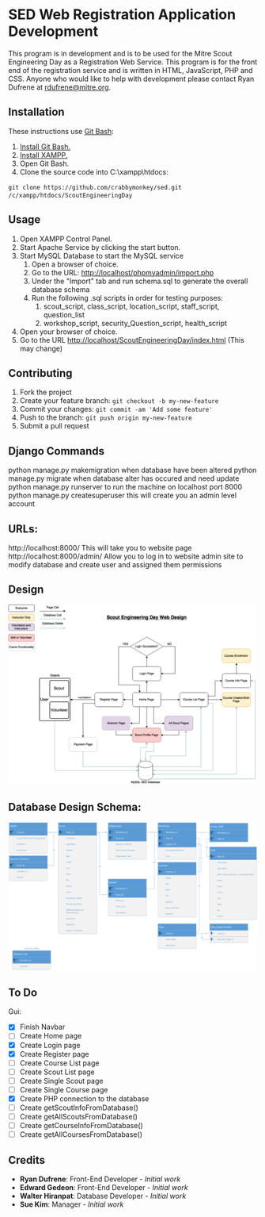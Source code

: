 # SED Web Registration Application Development

This program is in development and is to be used for the Mitre Scout Engineering Day as a Registration Web Service. This program is for the front end of the registration service and is written in HTML, JavaScript, PHP and CSS. Anyone who would like to help with development please contact Ryan Dufrene at rdufrene@mitre.org.

## Installation

These instructions use [Git Bash](https://git-for-windows.github.io/):

1. [Install Git Bash.](https://git-scm.com/downloads)
2. [Install XAMPP.](https://www.apachefriends.org/index.html)
3. Open Git Bash.
4. Clone the source code into C:\xampp\htdocs: 
```
git clone https://github.com/crabbymonkey/sed.git /c/xampp/htdocs/ScoutEngineeringDay
```

## Usage

1. Open XAMPP Control Panel.
2. Start Apache Service by clicking the start button.
3. Start MySQL Database to start the MySQL service 
      1. Open a browser of choice.
      2. Go to the URL: [http://localhost/phpmyadmin/import.php](http://localhost/phpmyadmin/import.php)
      3. Under the "Import" tab and run schema.sql to generate the overall database schema
      4. Run the following .sql scripts in order for testing purposes:
          1. scout_script, class_script, location_script, staff_script, question_list
          2. workshop_script, security_Question_script, health_script
4. Open your browser of choice.
5. Go to the URL [http://localhost/ScoutEngineeringDay/index.html](http://localhost/ScoutEngineeringDay/index.html) (This may change)

## Contributing

1. Fork the project
2. Create your feature branch: `git checkout -b my-new-feature`
3. Commit your changes: `git commit -am 'Add some feature'`
4. Push to the branch: `git push origin my-new-feature`
5. Submit a pull request

## Django Commands

python manage.py makemigration
	when database have been altered
python manage.py migrate
	when database alter has occured and need update
python manage.py runserver
	to run the machine on localhost port 8000
python manage.py createsuperuser
	this will create you an admin level account 

## URLs:

http://localhost:8000/
	This will take you to website page
http://localhost:8000/admin/
	Allow you to log in to website admin site to modify database and create user and assigned them permissions

## Design

![ScoutEngineeringDayWebDesign.png](ScoutEngineeringDayWebDesign.png?raw=true "Scout Engineering Day Web Design")

## Database Design Schema:

![Relationship_Schema.png](Relationship_Schema.png?raw=true "Scout Engineering Day Database")
## To Do

Gui:

- [x] Finish Navbar
- [ ] Create Home page
- [x] Create Login page
- [x] Create Register page
- [ ] Create Course List page
- [ ] Create Scout List page
- [ ] Create Single Scout page
- [ ] Create Single Course page
- [x] Create PHP connection to the database
- [ ] Create getScoutInfoFromDatabase()
- [ ] Create getAllScoutsFromDatabase()
- [ ] Create getCourseInfoFromDatabase()
- [ ] Create getAllCoursesFromDatabase()

## Credits

* **Ryan Dufrene**: Front-End Developer - *Initial work*
* **Edward Gedeon**: Front-End Developer - *Initial work*
* **Walter Hiranpat**: Database Developer - *Initial work*
* **Sue Kim**: Manager - *Initial work*
